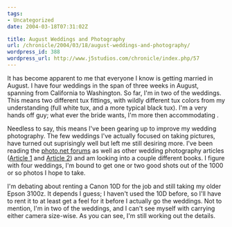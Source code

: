 ```yaml
---
tags:
- Uncategorized
date: 2004-03-18T07:31:02Z

title: August Weddings and Photography
url: /chronicle/2004/03/18/august-weddings-and-photography/
wordpress_id: 388
wordpress_url: http://www.j5studios.com/chronicle/index.php/57
---
```


It has become apparent to me that everyone I know is getting married in August.  I have four weddings in the span of three weeks in August, spanning from California to Washington.  So far, I'm in two of the weddings.  This means two different tux fittings, with wildly different tux colors from my understanding (full white tux, and a more typical black tux). I'm a very hands off guy; what ever the bride wants, I'm more then accommodating .


Needless to say, this means I've been gearing up to improve my wedding photography. The few weddings I've actually focused on taking pictures, have turned out suprisingly well but left me still desiring more.  I've been reading the <a href="http://www.photo.net/community/forums">photo.net forums</a> as well as other wedding photography articles (<a href="http://www.ultimatewedding.com/articles/get.php?action=getarticle&articleid=531">Article 1</a> and <a href="http://www.ofoto.com/PhotoTipsWedding.jsp">Article 2</a>) and am looking into a couple different books. I figure with four weddings, I'm bound to get one or two good shots out of the 1000 or so photos I hope to take.


I'm debating about renting a Canon 10D for the job and still taking my older Epson 3100z. It depends I guess; I haven't used the 10D before, so I'll have to rent it to at least get a feel for it before I actually go the weddings.  Not to mention, I'm in two of the weddings, and I can't see myself with carrying either camera size-wise.  As you can see, I'm still working out the details.

